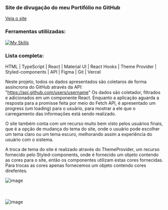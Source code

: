 ### Site de divugação do meu Portifólio no GitHub
[Veja o site](https://show-git-hub.vercel.app/)

### Ferramentas utiliizadas:
[![My Skills](https://skillicons.dev/icons?i=html,ts,js,react,materialui,styledcomponents,figma,git,vercel)](https://skillicons.dev)

### Lista completa:
HTML | TypeScript | React | Material UI | React Hooks | Theme Provider | Styled-components | API | Figma | Git | Vercel

Neste projeto, todos os dados apresentados são coletaros de forma assíncrona do GitHub através da API: "https://api.github.com/users/username"
Os dados são coletador, filtrados e adicionados em um componente React.
Enquanto a aplicação aguarda a resposta para a promisse feita por meio do Fetch API, é apresentado um progress (um loading) para o usuário, para mostrar a ele que o carregamento das informações está sendo realizado.

O site também conta com um recurso muito bem visto pelos usuários finais, que é a opção de mudança do tema do site, onde o usuário pode escolher um tema claro ou um tema escuro, melhorando assim a experiência do usuário com o sistema.

A troca de tema do site é realizado através do ThemeProvider, um recurso fornecido pelo Styled-components, onde é fornecido um objeto contendo as cores para o site, então os componentes utilizam estas cores fornecidas. Para trocas as cores apenas fornecemos um objeto contendo cores direfentes.

![image](https://github.com/user-attachments/assets/132a8b2f-5215-4b2e-986d-7180bf02ccd4)
<br/>
<br/>
<br/>
<br/>
![image](https://github.com/user-attachments/assets/6533fb92-526c-45b2-a576-138c5bd3c16a)
<br/>
<br/>
<br/>
<br/>
